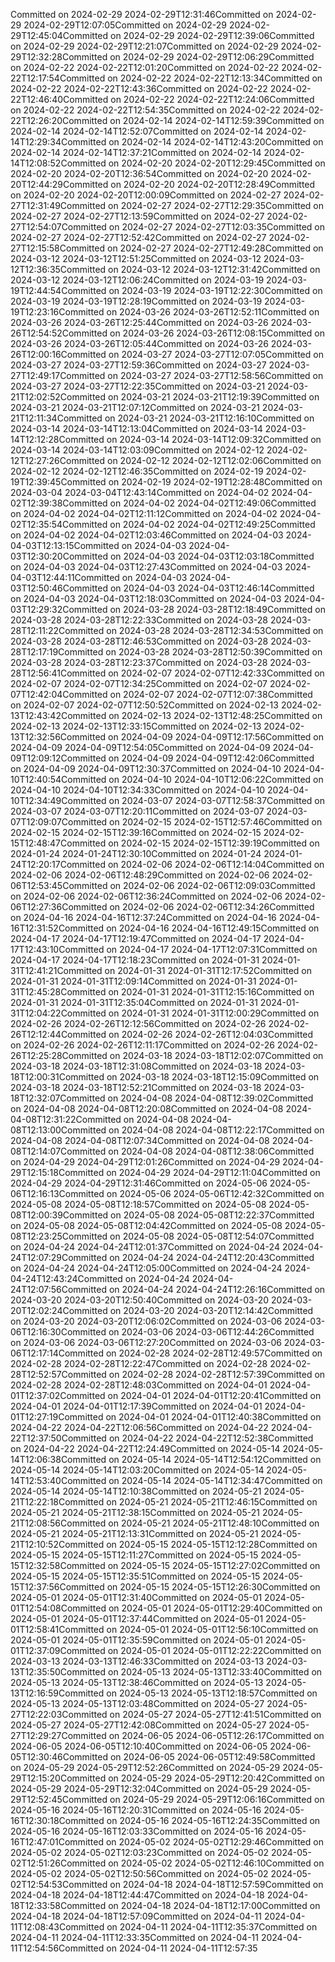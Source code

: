 Committed on 2024-02-29 2024-02-29T12:31:46Committed on 2024-02-29 2024-02-29T12:07:05Committed on 2024-02-29 2024-02-29T12:45:04Committed on 2024-02-29 2024-02-29T12:39:06Committed on 2024-02-29 2024-02-29T12:21:07Committed on 2024-02-29 2024-02-29T12:32:28Committed on 2024-02-29 2024-02-29T12:06:29Committed on 2024-02-22 2024-02-22T12:01:20Committed on 2024-02-22 2024-02-22T12:17:54Committed on 2024-02-22 2024-02-22T12:13:34Committed on 2024-02-22 2024-02-22T12:43:36Committed on 2024-02-22 2024-02-22T12:46:40Committed on 2024-02-22 2024-02-22T12:24:06Committed on 2024-02-22 2024-02-22T12:54:35Committed on 2024-02-22 2024-02-22T12:26:20Committed on 2024-02-14 2024-02-14T12:59:39Committed on 2024-02-14 2024-02-14T12:52:07Committed on 2024-02-14 2024-02-14T12:29:34Committed on 2024-02-14 2024-02-14T12:43:20Committed on 2024-02-14 2024-02-14T12:37:21Committed on 2024-02-14 2024-02-14T12:08:52Committed on 2024-02-20 2024-02-20T12:29:45Committed on 2024-02-20 2024-02-20T12:36:54Committed on 2024-02-20 2024-02-20T12:44:29Committed on 2024-02-20 2024-02-20T12:28:49Committed on 2024-02-20 2024-02-20T12:00:09Committed on 2024-02-27 2024-02-27T12:31:49Committed on 2024-02-27 2024-02-27T12:29:35Committed on 2024-02-27 2024-02-27T12:13:59Committed on 2024-02-27 2024-02-27T12:54:07Committed on 2024-02-27 2024-02-27T12:03:35Committed on 2024-02-27 2024-02-27T12:52:42Committed on 2024-02-27 2024-02-27T12:15:58Committed on 2024-02-27 2024-02-27T12:49:28Committed on 2024-03-12 2024-03-12T12:51:25Committed on 2024-03-12 2024-03-12T12:36:35Committed on 2024-03-12 2024-03-12T12:31:42Committed on 2024-03-12 2024-03-12T12:06:24Committed on 2024-03-19 2024-03-19T12:44:54Committed on 2024-03-19 2024-03-19T12:22:30Committed on 2024-03-19 2024-03-19T12:28:19Committed on 2024-03-19 2024-03-19T12:23:16Committed on 2024-03-26 2024-03-26T12:52:11Committed on 2024-03-26 2024-03-26T12:25:44Committed on 2024-03-26 2024-03-26T12:54:52Committed on 2024-03-26 2024-03-26T12:08:15Committed on 2024-03-26 2024-03-26T12:05:44Committed on 2024-03-26 2024-03-26T12:00:16Committed on 2024-03-27 2024-03-27T12:07:05Committed on 2024-03-27 2024-03-27T12:59:36Committed on 2024-03-27 2024-03-27T12:49:17Committed on 2024-03-27 2024-03-27T12:58:56Committed on 2024-03-27 2024-03-27T12:22:35Committed on 2024-03-21 2024-03-21T12:02:52Committed on 2024-03-21 2024-03-21T12:19:39Committed on 2024-03-21 2024-03-21T12:07:12Committed on 2024-03-21 2024-03-21T12:11:34Committed on 2024-03-21 2024-03-21T12:16:10Committed on 2024-03-14 2024-03-14T12:13:04Committed on 2024-03-14 2024-03-14T12:12:28Committed on 2024-03-14 2024-03-14T12:09:32Committed on 2024-03-14 2024-03-14T12:03:09Committed on 2024-02-12 2024-02-12T12:27:26Committed on 2024-02-12 2024-02-12T12:02:06Committed on 2024-02-12 2024-02-12T12:46:35Committed on 2024-02-19 2024-02-19T12:39:45Committed on 2024-02-19 2024-02-19T12:28:48Committed on 2024-03-04 2024-03-04T12:43:14Committed on 2024-04-02 2024-04-02T12:39:38Committed on 2024-04-02 2024-04-02T12:49:06Committed on 2024-04-02 2024-04-02T12:11:12Committed on 2024-04-02 2024-04-02T12:35:54Committed on 2024-04-02 2024-04-02T12:49:25Committed on 2024-04-02 2024-04-02T12:03:46Committed on 2024-04-03 2024-04-03T12:13:15Committed on 2024-04-03 2024-04-03T12:30:20Committed on 2024-04-03 2024-04-03T12:03:18Committed on 2024-04-03 2024-04-03T12:27:43Committed on 2024-04-03 2024-04-03T12:44:11Committed on 2024-04-03 2024-04-03T12:50:46Committed on 2024-04-03 2024-04-03T12:46:14Committed on 2024-04-03 2024-04-03T12:18:03Committed on 2024-04-03 2024-04-03T12:29:32Committed on 2024-03-28 2024-03-28T12:18:49Committed on 2024-03-28 2024-03-28T12:22:33Committed on 2024-03-28 2024-03-28T12:11:22Committed on 2024-03-28 2024-03-28T12:34:53Committed on 2024-03-28 2024-03-28T12:46:53Committed on 2024-03-28 2024-03-28T12:17:19Committed on 2024-03-28 2024-03-28T12:50:39Committed on 2024-03-28 2024-03-28T12:23:37Committed on 2024-03-28 2024-03-28T12:56:41Committed on 2024-02-07 2024-02-07T12:42:33Committed on 2024-02-07 2024-02-07T12:34:25Committed on 2024-02-07 2024-02-07T12:42:04Committed on 2024-02-07 2024-02-07T12:07:38Committed on 2024-02-07 2024-02-07T12:50:52Committed on 2024-02-13 2024-02-13T12:43:42Committed on 2024-02-13 2024-02-13T12:48:25Committed on 2024-02-13 2024-02-13T12:33:15Committed on 2024-02-13 2024-02-13T12:32:56Committed on 2024-04-09 2024-04-09T12:17:56Committed on 2024-04-09 2024-04-09T12:54:05Committed on 2024-04-09 2024-04-09T12:09:12Committed on 2024-04-09 2024-04-09T12:42:06Committed on 2024-04-09 2024-04-09T12:30:37Committed on 2024-04-10 2024-04-10T12:40:54Committed on 2024-04-10 2024-04-10T12:06:22Committed on 2024-04-10 2024-04-10T12:34:33Committed on 2024-04-10 2024-04-10T12:34:49Committed on 2024-03-07 2024-03-07T12:58:37Committed on 2024-03-07 2024-03-07T12:20:11Committed on 2024-03-07 2024-03-07T12:09:07Committed on 2024-02-15 2024-02-15T12:57:46Committed on 2024-02-15 2024-02-15T12:39:16Committed on 2024-02-15 2024-02-15T12:48:47Committed on 2024-02-15 2024-02-15T12:39:19Committed on 2024-01-24 2024-01-24T12:30:10Committed on 2024-01-24 2024-01-24T12:20:17Committed on 2024-02-06 2024-02-06T12:14:04Committed on 2024-02-06 2024-02-06T12:48:29Committed on 2024-02-06 2024-02-06T12:53:45Committed on 2024-02-06 2024-02-06T12:09:03Committed on 2024-02-06 2024-02-06T12:36:24Committed on 2024-02-06 2024-02-06T12:27:36Committed on 2024-02-06 2024-02-06T12:34:26Committed on 2024-04-16 2024-04-16T12:37:24Committed on 2024-04-16 2024-04-16T12:31:52Committed on 2024-04-16 2024-04-16T12:49:15Committed on 2024-04-17 2024-04-17T12:19:47Committed on 2024-04-17 2024-04-17T12:43:10Committed on 2024-04-17 2024-04-17T12:07:31Committed on 2024-04-17 2024-04-17T12:18:23Committed on 2024-01-31 2024-01-31T12:41:21Committed on 2024-01-31 2024-01-31T12:17:52Committed on 2024-01-31 2024-01-31T12:09:14Committed on 2024-01-31 2024-01-31T12:45:28Committed on 2024-01-31 2024-01-31T12:15:16Committed on 2024-01-31 2024-01-31T12:35:04Committed on 2024-01-31 2024-01-31T12:04:22Committed on 2024-01-31 2024-01-31T12:00:29Committed on 2024-02-26 2024-02-26T12:12:56Committed on 2024-02-26 2024-02-26T12:12:44Committed on 2024-02-26 2024-02-26T12:04:03Committed on 2024-02-26 2024-02-26T12:11:17Committed on 2024-02-26 2024-02-26T12:25:28Committed on 2024-03-18 2024-03-18T12:02:07Committed on 2024-03-18 2024-03-18T12:31:08Committed on 2024-03-18 2024-03-18T12:00:31Committed on 2024-03-18 2024-03-18T12:15:09Committed on 2024-03-18 2024-03-18T12:52:21Committed on 2024-03-18 2024-03-18T12:32:07Committed on 2024-04-08 2024-04-08T12:39:02Committed on 2024-04-08 2024-04-08T12:20:08Committed on 2024-04-08 2024-04-08T12:31:22Committed on 2024-04-08 2024-04-08T12:13:00Committed on 2024-04-08 2024-04-08T12:22:17Committed on 2024-04-08 2024-04-08T12:07:34Committed on 2024-04-08 2024-04-08T12:14:07Committed on 2024-04-08 2024-04-08T12:38:06Committed on 2024-04-29 2024-04-29T12:01:26Committed on 2024-04-29 2024-04-29T12:15:18Committed on 2024-04-29 2024-04-29T12:11:04Committed on 2024-04-29 2024-04-29T12:31:46Committed on 2024-05-06 2024-05-06T12:16:13Committed on 2024-05-06 2024-05-06T12:42:32Committed on 2024-05-08 2024-05-08T12:18:57Committed on 2024-05-08 2024-05-08T12:00:39Committed on 2024-05-08 2024-05-08T12:22:37Committed on 2024-05-08 2024-05-08T12:04:42Committed on 2024-05-08 2024-05-08T12:23:25Committed on 2024-05-08 2024-05-08T12:54:07Committed on 2024-04-24 2024-04-24T12:01:37Committed on 2024-04-24 2024-04-24T12:07:29Committed on 2024-04-24 2024-04-24T12:20:43Committed on 2024-04-24 2024-04-24T12:05:00Committed on 2024-04-24 2024-04-24T12:43:24Committed on 2024-04-24 2024-04-24T12:07:56Committed on 2024-04-24 2024-04-24T12:26:16Committed on 2024-03-20 2024-03-20T12:50:40Committed on 2024-03-20 2024-03-20T12:02:24Committed on 2024-03-20 2024-03-20T12:14:42Committed on 2024-03-20 2024-03-20T12:06:02Committed on 2024-03-06 2024-03-06T12:16:30Committed on 2024-03-06 2024-03-06T12:44:26Committed on 2024-03-06 2024-03-06T12:27:20Committed on 2024-03-06 2024-03-06T12:17:14Committed on 2024-02-28 2024-02-28T12:49:57Committed on 2024-02-28 2024-02-28T12:22:47Committed on 2024-02-28 2024-02-28T12:52:57Committed on 2024-02-28 2024-02-28T12:57:39Committed on 2024-02-28 2024-02-28T12:48:03Committed on 2024-04-01 2024-04-01T12:37:02Committed on 2024-04-01 2024-04-01T12:20:41Committed on 2024-04-01 2024-04-01T12:17:39Committed on 2024-04-01 2024-04-01T12:27:19Committed on 2024-04-01 2024-04-01T12:40:38Committed on 2024-04-22 2024-04-22T12:06:56Committed on 2024-04-22 2024-04-22T12:37:50Committed on 2024-04-22 2024-04-22T12:52:38Committed on 2024-04-22 2024-04-22T12:24:49Committed on 2024-05-14 2024-05-14T12:06:38Committed on 2024-05-14 2024-05-14T12:54:12Committed on 2024-05-14 2024-05-14T12:03:20Committed on 2024-05-14 2024-05-14T12:53:40Committed on 2024-05-14 2024-05-14T12:34:47Committed on 2024-05-14 2024-05-14T12:10:38Committed on 2024-05-21 2024-05-21T12:22:18Committed on 2024-05-21 2024-05-21T12:46:15Committed on 2024-05-21 2024-05-21T12:38:15Committed on 2024-05-21 2024-05-21T12:08:56Committed on 2024-05-21 2024-05-21T12:48:10Committed on 2024-05-21 2024-05-21T12:13:31Committed on 2024-05-21 2024-05-21T12:10:52Committed on 2024-05-15 2024-05-15T12:12:28Committed on 2024-05-15 2024-05-15T12:11:27Committed on 2024-05-15 2024-05-15T12:32:58Committed on 2024-05-15 2024-05-15T12:27:02Committed on 2024-05-15 2024-05-15T12:35:51Committed on 2024-05-15 2024-05-15T12:37:56Committed on 2024-05-15 2024-05-15T12:26:30Committed on 2024-05-01 2024-05-01T12:31:40Committed on 2024-05-01 2024-05-01T12:54:08Committed on 2024-05-01 2024-05-01T12:29:40Committed on 2024-05-01 2024-05-01T12:37:44Committed on 2024-05-01 2024-05-01T12:58:41Committed on 2024-05-01 2024-05-01T12:56:10Committed on 2024-05-01 2024-05-01T12:35:59Committed on 2024-05-01 2024-05-01T12:37:09Committed on 2024-05-01 2024-05-01T12:22:22Committed on 2024-03-13 2024-03-13T12:46:33Committed on 2024-03-13 2024-03-13T12:35:50Committed on 2024-05-13 2024-05-13T12:33:40Committed on 2024-05-13 2024-05-13T12:38:46Committed on 2024-05-13 2024-05-13T12:16:59Committed on 2024-05-13 2024-05-13T12:18:57Committed on 2024-05-13 2024-05-13T12:03:48Committed on 2024-05-27 2024-05-27T12:22:03Committed on 2024-05-27 2024-05-27T12:41:51Committed on 2024-05-27 2024-05-27T12:42:08Committed on 2024-05-27 2024-05-27T12:29:27Committed on 2024-06-05 2024-06-05T12:26:17Committed on 2024-06-05 2024-06-05T12:10:40Committed on 2024-06-05 2024-06-05T12:30:46Committed on 2024-06-05 2024-06-05T12:49:58Committed on 2024-05-29 2024-05-29T12:52:26Committed on 2024-05-29 2024-05-29T12:15:20Committed on 2024-05-29 2024-05-29T12:20:42Committed on 2024-05-29 2024-05-29T12:32:04Committed on 2024-05-29 2024-05-29T12:52:45Committed on 2024-05-29 2024-05-29T12:06:16Committed on 2024-05-16 2024-05-16T12:20:31Committed on 2024-05-16 2024-05-16T12:30:18Committed on 2024-05-16 2024-05-16T12:24:35Committed on 2024-05-16 2024-05-16T12:03:33Committed on 2024-05-16 2024-05-16T12:47:01Committed on 2024-05-02 2024-05-02T12:29:46Committed on 2024-05-02 2024-05-02T12:03:23Committed on 2024-05-02 2024-05-02T12:51:26Committed on 2024-05-02 2024-05-02T12:46:10Committed on 2024-05-02 2024-05-02T12:50:56Committed on 2024-05-02 2024-05-02T12:54:53Committed on 2024-04-18 2024-04-18T12:57:59Committed on 2024-04-18 2024-04-18T12:44:47Committed on 2024-04-18 2024-04-18T12:33:58Committed on 2024-04-18 2024-04-18T12:17:00Committed on 2024-04-18 2024-04-18T12:57:09Committed on 2024-04-11 2024-04-11T12:08:43Committed on 2024-04-11 2024-04-11T12:35:37Committed on 2024-04-11 2024-04-11T12:33:35Committed on 2024-04-11 2024-04-11T12:54:56Committed on 2024-04-11 2024-04-11T12:57:35